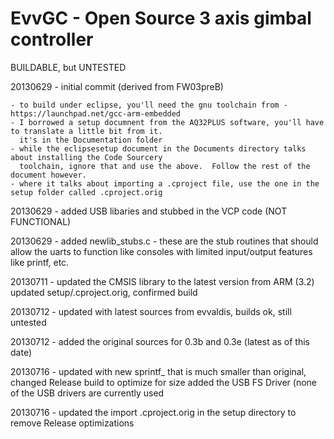 EvvGC - Open Source 3 axis gimbal controller
======================
BUILDABLE, but UNTESTED

20130629 - initial commit (derived from FW03preB)

    - to build under eclipse, you'll need the gnu toolchain from - https://launchpad.net/gcc-arm-embedded
    - I borrowed a setup documnent from the AQ32PLUS software, you'll have to translate a little bit from it.
      it's in the Documentation folder
    - while the eclipsesetup document in the Documents directory talks about installing the Code Sourcery
      toolchain, ignore that and use the above.  Follow the rest of the document however.
    - where it talks about importing a .cproject file, use the one in the setup folder called .cproject.orig
    
20130629 - added USB libaries and stubbed in the VCP code (NOT FUNCTIONAL)

20130629 - added newlib_stubs.c - these are the stub routines that should allow the uarts to function like
           consoles with limited input/output features like printf, etc.
           
20130711 - updated the CMSIS library to the latest version from ARM (3.2)
           updated setup/.cproject.orig, confirmed build
           
20130712 - updated with latest sources from evvaldis, builds ok, still untested

20130712 - added the original sources for 0.3b and 0.3e (latest as of this date)

20130716 - updated with new sprintf_ that is much smaller than original, changed Release build to optimize for size
           added the USB FS Driver (none of the USB drivers are currently used   
           
20130716 - updated the import .cproject.orig in the setup directory to remove Release optimizations                   